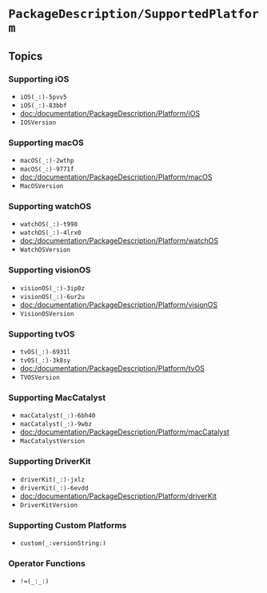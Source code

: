 # ``PackageDescription/SupportedPlatform``

## Topics

### Supporting iOS

- ``iOS(_:)-5pvv5``
- ``iOS(_:)-83bbf``
- <doc:/documentation/PackageDescription/Platform/iOS>
- ``IOSVersion``

### Supporting macOS

- ``macOS(_:)-2wthp``
- ``macOS(_:)-9771f``
- <doc:/documentation/PackageDescription/Platform/macOS>
- ``MacOSVersion``

### Supporting watchOS

- ``watchOS(_:)-t998``
- ``watchOS(_:)-4lrx0``
- <doc:/documentation/PackageDescription/Platform/watchOS>
- ``WatchOSVersion``

### Supporting visionOS

- ``visionOS(_:)-3ip0z``
- ``visionOS(_:)-6ur2u``
- <doc:/documentation/PackageDescription/Platform/visionOS>
- ``VisionOSVersion``

### Supporting tvOS

- ``tvOS(_:)-6931l``
- ``tvOS(_:)-3k8sy``
- <doc:/documentation/PackageDescription/Platform/tvOS>
- ``TVOSVersion``

### Supporting MacCatalyst

- ``macCatalyst(_:)-6bh40``
- ``macCatalyst(_:)-9wbz``
- <doc:/documentation/PackageDescription/Platform/macCatalyst>
- ``MacCatalystVersion``

### Supporting DriverKit

- ``driverKit(_:)-jxlz``
- ``driverKit(_:)-6evdd``
- <doc:/documentation/PackageDescription/Platform/driverKit>
- ``DriverKitVersion``

### Supporting Custom Platforms

- ``custom(_:versionString:)``

### Operator Functions

- ``!=(_:_:)``
